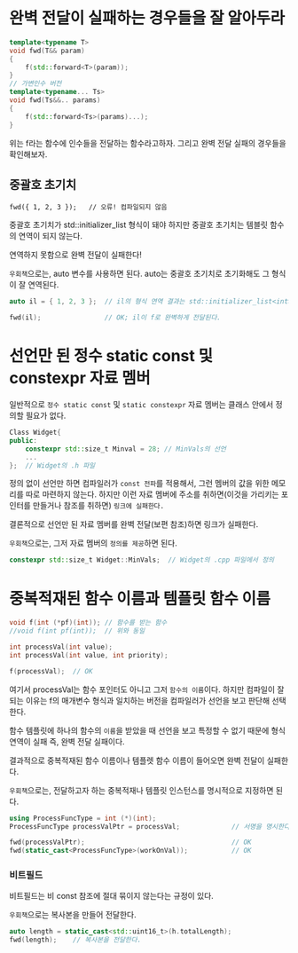 # 완벽 전달이 실패하는 경우들을 잘 알아두라

```c++
template<typename T>
void fwd(T&& param)
{
    f(std::forward<T>(param));
}
// 가변인수 버전
template<typename... Ts>
void fwd(Ts&&.. params)
{
    f(std::forward<Ts>(params)...);
}
```

위는 f라는 함수에 인수들을 전달하는 함수라고하자. 그리고 완벽 전달 실패의 경우들을 확인해보자.

## 중괄호 초기치

```
fwd({ 1, 2, 3 });	// 오류! 컴파일되지 않음
```

중괄호 초기치가 std::initializer_list 형식이 돼야 하지만 중괄호 초기치는 템블릿 함수의 연역이 되지 않는다.

연역하지 못함으로 완벽 전달이 실패한다!

`우회책`으로는, auto 변수를 사용하면 된다. auto는 중괄호 초기치로 초기화해도 그 형식이 잘 연역된다.

```c++
auto il = { 1, 2, 3 };	// il의 형식 연역 결과는 std::initializer_list<int>

fwd(il);				// OK; il이 f로 완벽하게 전달된다.
```

 # 선언만 된 정수 static const 및 constexpr 자료 멤버

일반적으로 `정수 static const` 및 `static constexpr` 자료 멤버는 클래스 안에서 정의할 필요가 없다.

```c++
Class Widget{
public:    
	constexpr std::size_t Minval = 28; // MinVals의 선언    
    ...
};	// Widget의 .h 파일
```

정의 없이 선언만 하면 컴파일러가 `const 전파`를 적용해서, 그런 멤버의 값을 위한 메모리를 따로 마련하지 않는다. 하지만 이런 자료 멤버에 주소를 취하면(이것을 가리키는 포인터를 만들거나 참조를 취하면) `링크에 실패한다.` 

결론적으로 선언만 된 자료 멤버를 완벽 전달(보편 참조)하면 링크가 실패한다.

`우회책`으로는, 그저 자료 멤버의 `정의를 제공`하면 된다.

```c++
constexpr std::size_t Widget::MinVals;	// Widget의 .cpp 파일에서 정의
```

# 중복적재된 함수 이름과 템플릿 함수 이름

```c++
void f(int (*pf)(int));	// 함수를 받는 함수
//void f(int pf(int));	// 위와 동일

int processVal(int value);
int processVal(int value, int priority);

f(processVal);	// OK
```

여기서 processVal는 함수 포인터도 아니고 그저 `함수의 이름`이다. 하지만 컴파일이 잘 되는 이유는 f의 매개변수 형식과 일치하는 버전을 컴파일러가 선언을 보고 판단해 선택한다.

함수 템플릿에 하나의 함수의 `이름`을 받았을 때 선언을 보고 특정할 수 없기 때문에 형식 연역이 실패 즉, 완벽 전달 실패이다.

결과적으로 중복적재된 함수 이름이나 템플렛 함수 이름이 들어오면 완벽 전달이 실패한다.

`우회책`으로는, 전달하고자 하는 중복적재나 템플릿 인스턴스를 명시적으로 지정하면 된다.

```c++
using ProcessFuncType = int (*)(int);
ProcessFuncType processValPtr = processVal;				// 서명을 명시한다.

fwd(processValPtr);										// OK
fwd(static_cast<ProcessFuncType>(workOnVal));			// OK
```

### 비트필드

비트필드는 비 const 참조에 절대 묶이지 않는다는 규정이 있다.

`우회책`으로는 복사본을 만들어 전달한다.

```c++
auto length = static_cast<std::uint16_t>(h.totalLength);
fwd(length);	// 복사본을 전달한다.
```

